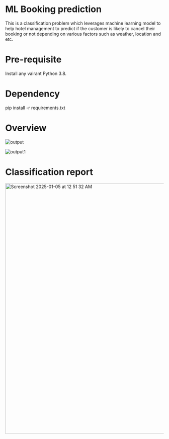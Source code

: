 # ML Booking prediction
This is a classification problem which leverages machine learning model to help hotel management to predict if the customer is likely to cancel their booking or not depending
on various factors such as weather, location and etc.

# Pre-requisite
Install any vairant Python 3.8.

# Dependency
pip install -r requirements.txt

# Overview
![output](https://github.com/user-attachments/assets/5da279e2-df15-4989-b5e4-17a1b056898b)

![output1](https://github.com/user-attachments/assets/0fc57e5e-1ef2-4458-bbc0-3da98c844ffc)

# Classification report

<img width="797" alt="Screenshot 2025-01-05 at 12 51 32 AM" src="https://github.com/user-attachments/assets/feecb2f3-5b64-4bf6-ac9f-472de53905db" />



